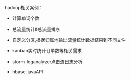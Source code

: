 hadoop相关案例：
* 计算单词个数

* 总流量统计&总流量排序

* 自定义分区,根据归属地输出流量统计数据结果到不同文件

* kanban实时统计订单数等相关需求

* storm-loganalyzer点击流日志分析

* hbase-javaAPI

  
